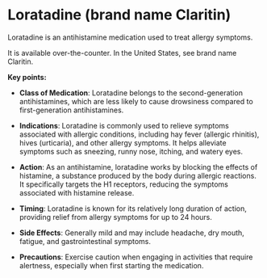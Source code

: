 # Loratadine (brand name Claritin)

Loratadine is an antihistamine medication used to treat allergy symptoms.

It is available over-the-counter. In the United States, see brand name Claritin.

**Key points:**

* **Class of Medication**: Loratadine belongs to the second-generation antihistamines, which are less likely to cause drowsiness compared to first-generation antihistamines.

* **Indications**: Loratadine is commonly used to relieve symptoms associated with allergic conditions, including hay fever (allergic rhinitis), hives (urticaria), and other allergy symptoms. It helps alleviate symptoms such as sneezing, runny nose, itching, and watery eyes.

* **Action**: As an antihistamine, loratadine works by blocking the effects of histamine, a substance produced by the body during allergic reactions. It specifically targets the H1 receptors, reducing the symptoms associated with histamine release.

* **Timing**: Loratadine is known for its relatively long duration of action, providing relief from allergy symptoms for up to 24 hours.

* **Side Effects**: Generally mild and may include headache, dry mouth, fatigue, and gastrointestinal symptoms.

* **Precautions**: Exercise caution when engaging in activities that require alertness, especially when first starting the medication.

